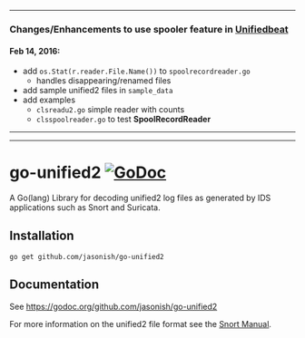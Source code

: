 ***

### Changes/Enhancements to use spooler feature in [Unifiedbeat](https://github.com/cleesmith/unifiedbeat)

#### Feb 14, 2016:

* add ```os.Stat(r.reader.File.Name())``` to ```spoolrecordreader.go```
  * handles disappearing/renamed files
* add sample unified2 files in ```sample_data```
* add examples
  * ```clsreadu2.go``` simple reader with counts
  * ```clsspoolreader.go``` to test **SpoolRecordReader**

***
***

# go-unified2 [![GoDoc](https://godoc.org/github.com/jasonish/go-unified2?status.png)](https://godoc.org/github.com/jasonish/go-unified2)

A Go(lang) Library for decoding unified2 log files as generated by IDS
applications such as Snort and Suricata.

## Installation

```
go get github.com/jasonish/go-unified2
```

## Documentation

See https://godoc.org/github.com/jasonish/go-unified2

For more information on the unified2 file format see the
[Snort Manual](http://manual.snort.org/node44.html).
